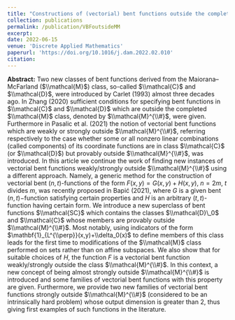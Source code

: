 ```yaml
---
title: "Constructions of (vectorial) bent functions outside the completed Maiorana–McFarland class"
collection: publications
permalink: /publication/VBFoutsideMM
excerpt: 
date: 2022-06-15
venue: 'Discrete Applied Mathematics'
paperurl: 'https://doi.org/10.1016/j.dam.2022.02.010'
citation: 
---
```


**Abstract:** Two new classes of bent functions derived from the Maiorana–McFarland ($\\mathcal{M}$) class, so-called $\\mathcal{C}$ and $\\mathcal{D}$, were introduced by Carlet (1993) almost three decades ago. In Zhang (2020) sufficient conditions for specifying bent functions in $\\mathcal{C}$ and $\\mathcal{D}$ which are outside the completed $\\mathcal{M}$ class, denoted by $\\mathcal{M}^{\\#}$, were given. Furthermore in Pasalic et al. (2021) the notion of vectorial bent functions which are weakly or strongly outside $\\mathcal{M}^{\\#}$, referring respectively to the case whether some or all nonzero linear combinations (called components) of its coordinate functions are in class $\\mathcal{C}$ (or $\\mathcal{D}$) but provably outside $\\mathcal{M}^{\\#}$, was introduced. In this article we continue the work of finding new instances of vectorial bent functions weakly/strongly outside $\\mathcal{M}^{\\#}$ using a different approach. Namely, a generic method for the construction of vectorial bent $(n,t)$-functions of the form $F(x,y)=G(x,y)+H(x,y)$, $n=2m$, $t$ divides $m$, was recently proposed in Bapić (2021), where $G$ is a given bent $(n,t)-$function satisfying certain properties and $H$ is an arbitrary $(t,t)$-function having certain form. We introduce a new superclass of bent functions $\\mathcal{SC}$ which contains the classes $\\mathcal{D}\_0$ and $\\mathcal{C}$ whose members are provably outside $\\mathcal{M}^{\\#}$. Most notably, using indicators of the form $\mathbf{1}_{L^{\\perp}}(x,y)+\\delta_0(x)$ to define members of this class leads for the first time to modifications of the $\\mathcal{M}$ class performed on sets rather than on affine subspaces. We also show that for suitable choices of $H$, the function $F$ is a vectorial bent function weakly/strongly outside the class $\\mathcal{M}^{\\#}$. In this context, a new concept of being almost strongly outside $\\mathcal{M}^{\\#}$ is introduced and some families of vectorial bent functions with this property are given. Furthermore, we provide two new families of vectorial bent functions strongly outside $\\mathcal{M}^{\\#}$ (considered to be an intrinsically hard problem) whose output dimension is greater than $2$, thus giving first examples of such functions in the literature.
